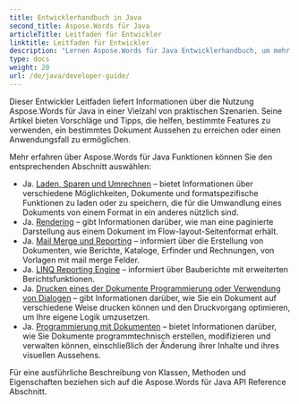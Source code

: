 ```yaml
---
title: Entwicklerhandbuch in Java
second_title: Aspose.Words für Java
articleTitle: Leitfaden für Entwickler
linktitle: Leitfaden für Entwickler
description: "Lernen Aspose.Words für Java Entwicklerhandbuch, um mehr Anwendungsfälle, Tipps und technische Details zu erhalten."
type: docs
weight: 20
url: /de/java/developer-guide/
---
```


Dieser Entwickler Leitfaden liefert Informationen über die Nutzung Aspose.Words für Java in einer Vielzahl von praktischen Szenarien. Seine Artikel bieten Vorschläge und Tipps, die helfen, bestimmte Features zu verwenden, ein bestimmtes Dokument Aussehen zu erreichen oder einen Anwendungsfall zu ermöglichen.

Mehr erfahren über Aspose.Words für Java Funktionen können Sie den entsprechenden Abschnitt auswählen:

- Ja. [Laden, Sparen und Umrechnen](/words/de/java/loading-saving-and-converting/) – bietet Informationen über verschiedene Möglichkeiten, Dokumente und formatspezifische Funktionen zu laden oder zu speichern, die für die Umwandlung eines Dokuments von einem Format in ein anderes nützlich sind.
- Ja. [Rendering](/words/de/java/rendering/) – gibt Informationen darüber, wie man eine paginierte Darstellung aus einem Dokument im Flow-layout-Seitenformat erhält.
- Ja. [Mail Merge und Reporting](/words/java/mail-merge-and-reporting/) – informiert über die Erstellung von Dokumenten, wie Berichte, Kataloge, Erfinder und Rechnungen, von Vorlagen mit mail merge Felder.
- Ja. [LINQ Reporting Engine](/words/java/linq-reporting-engine/) – informiert über Bauberichte mit erweiterten Berichtsfunktionen.
- Ja. [Drucken eines der Dokumente Programmierung oder Verwendung von Dialogen](/words/de/java/print-a-document-programmatically-or-using-dialogs/) – gibt Informationen darüber, wie Sie ein Dokument auf verschiedene Weise drucken können und den Druckvorgang optimieren, um Ihre eigene Logik umzusetzen.
- Ja. [Programmierung mit Dokumenten](/words/de/java/programming-with-documents/) – bietet Informationen darüber, wie Sie Dokumente programmtechnisch erstellen, modifizieren und verwalten können, einschließlich der Änderung ihrer Inhalte und ihres visuellen Aussehens.

Für eine ausführliche Beschreibung von Klassen, Methoden und Eigenschaften beziehen sich auf die Aspose.Words für Java API Reference Abschnitt.
